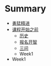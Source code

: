 # Summary

* [勇猛精进](README.md)
* [课程开始之前](chapter1.md)
   * [历史](history.md)
   * [报名开智](bao_ming.md)
   * [三问](3questions.md)
   * Week1
* Week1

